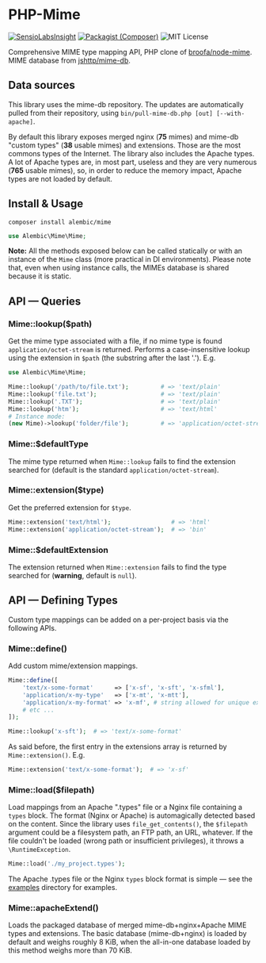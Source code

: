 # PHP-Mime

[![SensioLabsInsight](https://img.shields.io/sensiolabs/i/e9103654-845f-40b7-8eeb-009e49e09067.svg?style=flat-square&label=insight)](https://insight.sensiolabs.com/projects/e9103654-845f-40b7-8eeb-009e49e09067)
[![Packagist (Composer)](https://img.shields.io/packagist/v/alembic/mime.svg?style=flat-square)](https://packagist.org/packages/alembic/mime)
![MIT License](https://img.shields.io/packagist/l/alembic/mime.svg?style=flat-square)

Comprehensive MIME type mapping API, PHP clone of [broofa/node-mime](https://github.com/broofa/node-mime). MIME database from [jshttp/mime-db](https://github.com/jshttp/mime-db).

## Data sources
This library uses the mime-db repository. The updates are automatically pulled from their repository, using `bin/pull-mime-db.php [out] [--with-apache]`.

By default this library exposes merged nginx (**75** mimes) and mime-db "custom types" (**38** usable mimes) and extensions. Those are the most commons types of the Internet. The library also includes the Apache types. A lot of Apache types are, in most part, useless and they are very numerous (**765** usable mimes), so, in order to reduce the memory impact, Apache types are not loaded by default.

## Install & Usage

    composer install alembic/mime
    
~~~php
use Alembic\Mime\Mime;
~~~

**Note:** All the methods exposed below can be called statically or with an instance of the `Mime` class (more practical in DI environments). Please note that, even when using instance calls, the MIMEs database is shared because it is static.


## API — Queries

### Mime::lookup($path)
Get the mime type associated with a file, if no mime type is found `application/octet-stream` is returned. Performs a case-insensitive lookup using the extension in `$path` (the substring after the last '.').  E.g.

```php
use Alembic\Mime\Mime;

Mime::lookup('/path/to/file.txt');         # => 'text/plain'
Mime::lookup('file.txt');                  # => 'text/plain'
Mime::lookup('.TXT');                      # => 'text/plain'
Mime::lookup('htm');                       # => 'text/html'
# Instance mode:
(new Mime)->lookup('folder/file');         # => 'application/octet-stream'
```

### Mime::$defaultType
The mime type returned when `Mime::lookup` fails to find the extension searched for (default is the standard `application/octet-stream`).

### Mime::extension($type)
Get the preferred extension for `$type`.

```php
Mime::extension('text/html');                 # => 'html'
Mime::extension('application/octet-stream');  # => 'bin'
```

### Mime::$defaultExtension
The extension returned when `Mime::extension` fails to find the type searched for (**warning**, default is `null`).

## API — Defining Types

Custom type mappings can be added on a per-project basis via the following APIs.

### Mime::define()

Add custom mime/extension mappings.

```php
Mime::define([
    'text/x-some-format'      => ['x-sf', 'x-sft', 'x-sfml'],
    'application/x-my-type'   => ['x-mt', 'x-mtt'],
    'application/x-my-format' => 'x-mf', # string allowed for unique ext
    # etc ...
]);

Mime::lookup('x-sft');  # => 'text/x-some-format'
```

As said before, the first entry in the extensions array is returned by `Mime::extension()`. E.g.

```php
Mime::extension('text/x-some-format');  # => 'x-sf'
```

### Mime::load($filepath)

Load mappings from an Apache ".types" file or a Nginx file containing a `types` block. The format (Nginx or Apache) is automagically detected based on the content.
Since the library uses `file_get_contents()`, the `$filepath` argument could be a filesystem path, an FTP path, an URL, whatever.
If the file couldn't be loaded (wrong path or insufficient privileges), it throws a `\RuntimeException`.

```php
Mime::load('./my_project.types');
```
The Apache .types file or the Nginx `types` block format is simple — see the [examples](/examples) directory for examples.

### Mime::apacheExtend()

Loads the packaged database of merged mime-db+nginx+Apache MIME types and extensions. The basic database (mime-db+nginx) is loaded by default and weighs roughly 8 KiB, when the all-in-one database loaded by this method weighs more than 70 KiB.
